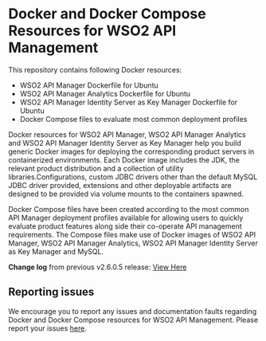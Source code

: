 # Docker and Docker Compose Resources for WSO2 API Management

This repository contains following Docker resources:

- WSO2 API Manager Dockerfile for Ubuntu
- WSO2 API Manager Analytics Dockerfile for Ubuntu
- WSO2 API Manager Identity Server as Key Manager Dockerfile for Ubuntu
- Docker Compose files to evaluate most common deployment profiles

Docker resources for WSO2 API Manager, WSO2 API Manager Analytics and WSO2 API Manager Identity Server as Key Manager
help you build generic Docker images for deploying the corresponding product servers in containerized environments.
Each Docker image includes the JDK, the relevant product distribution and a collection of utility libraries.Configurations, custom JDBC
drivers other than the default MySQL JDBC driver provided, extensions and other deployable artifacts are designed to be
provided via volume mounts to the containers spawned.

Docker Compose files have been created according to the most common API Manager deployment profiles available for allowing users to quickly evaluate
product features along side their co-operate API management requirements. The Compose files make use of
Docker images of WSO2 API Manager, WSO2 API Manager Analytics, WSO2 API Manager Identity Server as Key Manager and MySQL.

**Change log** from previous v2.6.0.5 release: [View Here](CHANGELOG.md)

## Reporting issues

We encourage you to report any issues and documentation faults regarding Docker and Docker Compose resources for WSO2 API Management.
Please report your issues [here](https://github.com/wso2/docker-apim/issues).

